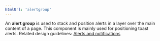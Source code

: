 ```yaml
---
htmlUrl: 'alertgroup'
---
```

An **alert group** is used to stack and position alerts in a layer over the main content of a page. This component is mainly used for positioning toast alerts. Related design guidelines: [Alerts and notifications](/design-guidelines/usage-and-behavior/alerts-and-notifications)
